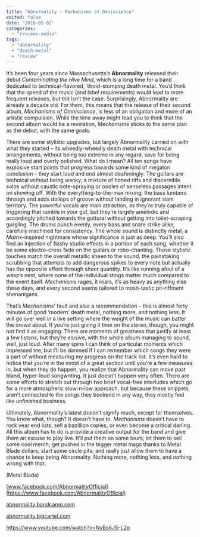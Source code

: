 ```yaml
---
title: "Abnormality – Mechanisms of Omniscience"
edited: false
date: "2016-05-02"
categories:
  - "reviews-audio"
tags:
  - "abnormality"
  - "death-metal"
  - "review"
---
```


It’s been four years since Massachusetts’s **Abnormality** released their debut _Contaminating the Hive Mind_, which is a long time for a band dedicated to technical-flavored, ‘droid-stomping death metal. You’d think that the speed of the music (and label requirements) would lead to more frequent releases, but thit isn’t the case. Surprisingly, Abnormality are already a decade old. For them, this means that the release of their second album, _Mechanisms of Omniscience_, is less of an obligation and more of an artistic compulsion. While the time away might lead you to think that the second album would be a revelation, _Mechanisms_ sticks to the same plan as the debut, with the same goals.

There are some stylistic upgrades, but largely Abnormality carried on with what they started – its wheedly-wheedly death metal with technical arrangements, without being too extreme in any regard, save for being really loud and overly polished. What do I mean? All ten songs have explosive start points that progress towards some kind of megaton conclusion – they start loud and end almost deafeningly. The guitars are technical without being wanky, a mixture of honed riffs and discernible solos without caustic note-spraying or oodles of senseless passages intent on showing off. With the everything-to-the-max mixing, the bass lumbers through and adds dollops of groove without landing in ignorant slam territory. The powerful vocals are main attraction, as they’re truly capable of triggering that rumble in your gut, but they’re largely amelodic and accordingly pitched towards the guttural without getting into toilet-scraping gurgling. The drums punch evenly, every bass and snare strike alike, carefully machined for consistency. The whole sound is distinctly metal, a _Matrix_\-inspired nightmare whose significance is just as deep. You’ll also find an injection of flashy studio effects in a portion of each song, whether it be some electro-cross fade on the guitars or robo-chanting. Those stylistic touches match the overall metallic sheen to the sound, the painstaking scrubbing that attempts to add dangerous spikes to every note but actually has the opposite effect through sheer quantity. It’s like running afoul of a wasp’s nest, where none of the individual stings matter much compared to the event itself. _Mechanisms_ rages, it roars, it’s as heavy as anything else these days, and every second seems tailored to mosh-tastic pit-riffment shenanigans.

That’s _Mechanisms_’ fault and also a recommendation – this is almost forty minutes of good ‘modern’ death metal, nothing more, and nothing less. It will go over well in a live setting where the weight of the music can batter the crowd about. If you’re just giving it time on the stereo, though, you might not find it as engaging. There are moments of greatness that justify at least a few listens, but they’re elusive, with the whole album managing to sound, well, just loud. After many spins I can think of particular moments which impressed me, but I’ll be damned if I can remember which songs they were a part of without measuring my progress on the track list. It’s even hard to notice that you’re in the midst of a great section until you’re a few measures in, but when they do happen, you realize that Abnormality can move past bland, hyper-loud songwriting. It just doesn’t happen very often. There are some efforts to stretch out through two brief vocal-free interludes which go for a more atmospheric slow-n-low approach, but because these snippets aren’t connected to the songs they bookend in any way, they mostly feel like unfinished business.

Ultimately, Abnormality’s latest doesn’t signify much, except for themselves. You know what, though? It doesn’t have to. _Mechanisms_ doesn’t have to rock year end lists, sell a bazillion copies, or even become a critical darling. All this album has to do is provide a creative output for the band and give them an excuse to play live. It’ll put them on some tours; let them to sell some cool merch; get pushed in the bigger metal mags thanks to Metal Blade dollars; start some circle pits; and really just allow them to have a chance to keep being Abnormality. Nothing more, nothing less, and nothing wrong with that.

(Metal Blade)

[www.facebook.com/AbnormalityOfficial](https://www.facebook.com/AbnormalityOfficial)

[abnormality.bandcamp.com](https://abnormality.bandcamp.com/)

[abnormality.bigcartel.com](http://abnormality.bigcartel.com/)

https://www.youtube.com/watch?v=NyBs6JS-L2o
